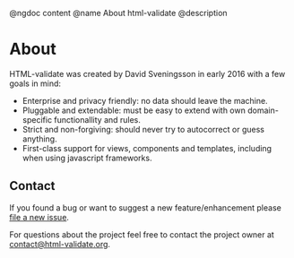 @ngdoc content
@name About html-validate
@description

# About

HTML-validate was created by David Sveningsson in early 2016 with a few goals in mind:

- Enterprise and privacy friendly: no data should leave the machine.
- Pluggable and extendable: must be easy to extend with own domain-specific
  functionallity and rules.
- Strict and non-forgiving: should never try to autocorrect or guess anything.
- First-class support for views, components and templates, including when using
  javascript frameworks.

## Contact

If you found a bug or want to suggest a new feature/enhancement please [file a
new issue](https://gitlab.com/html-validate/html-validate/issues/new).

For questions about the project feel free to contact the project owner at
[contact@html-validate.org](mailto:contact@html-validate.org).

